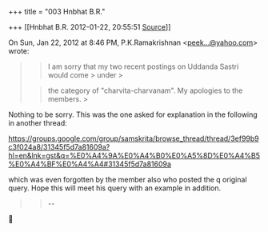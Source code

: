 +++
title = "003 Hnbhat B.R."

+++
[[Hnbhat B.R.	2012-01-22, 20:55:51 [Source](https://groups.google.com/g/samskrita/c/gxC8LWINXNg)]]



On Sun, Jan 22, 2012 at 8:46 PM, P.K.Ramakrishnan \<[peek...@yahoo.com]()\> wrote:  

> 
> > 
> > 
> > I am sorry that my two recent postings on Uddanda Sastri would come > under >
> 
> > 
> > the category of "charvita-charvanam". My apologies to the members. >
> 
> > 
> > 
> > 
> > 

  

  

Nothing to be sorry. This was the one asked for explanation in the following in another thread:

  

<https://groups.google.com/group/samskrita/browse_thread/thread/3ef99b9c3f024a8/31345f5d7a81609a?hl=en&lnk=gst&q=%E0%A4%9A%E0%A4%B0%E0%A5%8D%E0%A4%B5%E0%A4%BF%E0%A4%A4#31345f5d7a81609a>



  

which was even forgotten by the member also who posted the q original query. Hope this will meet his query with an example in addition.



> 
> > 
> > 
> > --
> > 
> > 
> > 



